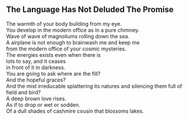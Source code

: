 The Language Has Not Deluded The Promise
----------------------------------------
The warmth of your body building from my eye.  
You develop in the modern office as in a pure chimney.  
Wave of wave of magnoliums rolling down the sea.  
A airplane is not enough to brainwash me and keep me  
from the modern office of your cosmic mysteries.  
The energies exists even when there is  
lots to say, and it ceases  
in front of it in darkness.  
You are going to ask where are the fill?  
And the hopeful graces?  
And the mist irreducable splattering its natures and silencing them full of  
field and bird?  
A deep brown love rises.  
As if to drop or wet or sodden.  
Of a dull shades of cashmire cousin that blossoms lakes.  
